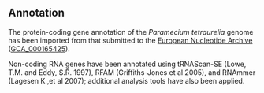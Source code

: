 Annotation
----------

The protein-coding gene annotation of the *Paramecium tetraurelia*
genome has been imported from that submitted to the [European Nucleotide
Archive](http://www.ebi.ac.uk/ena)
([GCA\_000165425](http://www.ebi.ac.uk/ena/data/view/GCA_000165425)).

Non-coding RNA genes have been annotated using tRNAScan-SE (Lowe, T.M.
and Eddy, S.R. 1997), RFAM (Griffiths-Jones et al 2005), and RNAmmer
(Lagesen K.,et al 2007); additional analysis tools have also been
applied.
